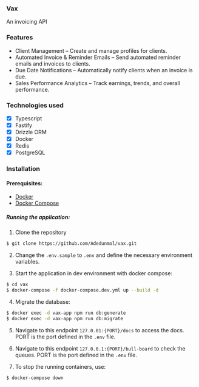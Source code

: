 ### Vax
An invoicing API

### Features
- Client Management – Create and manage profiles for clients.
- Automated Invoice & Reminder Emails – Send automated reminder emails and invoices to clients.
- Due Date Notifications – Automatically notify clients when an invoice is due.
- Sales Performance Analytics – Track earnings, trends, and overall performance.

### Technologies used
- [x] Typescript
- [x] Fastify
- [x] Drizzle ORM
- [x] Docker
- [x] Redis
- [x] PostgreSQL

### Installation

#### Prerequisites:

* [Docker](https://www.docker.com/get-started)
* [Docker Compose](https://docs.docker.com/compose/install/)

##### Running the application:

1. Clone the repository
```bash
$ git clone https://github.com/Adedunmol/vax.git
```

2. Change the `.env.sample` to `.env` and define the necessary environment variables.

3. Start the application in dev environment with docker compose:
```bash
$ cd vax
$ docker-compose -f docker-compose.dev.yml up --build -d
```

4. Migrate the database:
```bash
$ docker exec -d vax-app npm run db:generate
$ docker exec -d vax-app npm run db:migrate
```

5. Navigate to this endpoint `127.0.01:{PORT}/docs` to access the docs. PORT is the port defined in the `.env` file.

6. Navigate to this endpoint `127.0.0.1:{PORT}/bull-board` to check the queues. PORT is the port defined in the `.env` file. 

7. To stop the running containers, use:
```bash
$ docker-compose down
```
